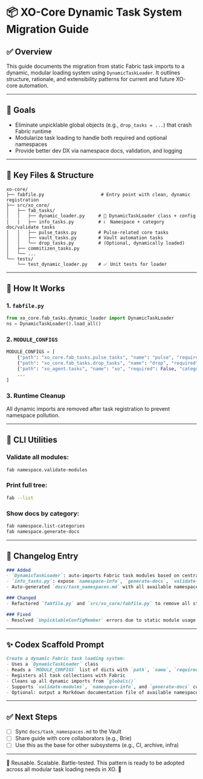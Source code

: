 # 📦 XO-Core Dynamic Task System Migration Guide

## ✅ Overview

This guide documents the migration from static Fabric task imports to a dynamic, modular loading system using `DynamicTaskLoader`. It outlines structure, rationale, and extensibility patterns for current and future XO-core automation.

---

## 🧠 Goals

* Eliminate unpicklable global objects (e.g., `drop_tasks = ...`) that crash Fabric runtime
* Modularize task loading to handle both required and optional namespaces
* Provide better dev DX via namespace docs, validation, and logging

---

## 📁 Key Files & Structure

```
xo-core/
├── fabfile.py                     # Entry point with clean, dynamic registration
├── src/xo_core/
│   ├── fab_tasks/
│   │   ├── dynamic_loader.py     # 🧠 DynamicTaskLoader class + config
│   │   ├── info_tasks.py         # ℹ️  Namespace + category doc/validate tasks
│   │   ├── pulse_tasks.py        # Pulse-related core tasks
│   │   ├── vault_tasks.py        # Vault automation tasks
│   │   └── drop_tasks.py         # (Optional, dynamically loaded)
│   ├── commitizen_tasks.py
│   └── ...
└── tests/
    └── test_dynamic_loader.py    # ✅ Unit tests for loader
```

---

## 🧩 How It Works

### 1. `fabfile.py`

```python
from xo_core.fab_tasks.dynamic_loader import DynamicTaskLoader
ns = DynamicTaskLoader().load_all()
```

### 2. `MODULE_CONFIGS`

```python
MODULE_CONFIGS = [
    {"path": "xo_core.fab_tasks.pulse_tasks", "name": "pulse", "required": True, "category": "core"},
    {"path": "xo_core.fab_tasks.drop_tasks", "name": "drop", "required": False, "category": "content"},
    {"path": "xo_agent.tasks", "name": "xo", "required": False, "category": "external"},
    ...
]
```

### 3. Runtime Cleanup

All dynamic imports are removed after task registration to prevent namespace pollution.

---

## 🚦 CLI Utilities

### Validate all modules:

```sh
fab namespace.validate-modules
```

### Print full tree:

```sh
fab --list
```

### Show docs by category:

```sh
fab namespace.list-categories
fab namespace.generate-docs
```

---

## 📜 Changelog Entry

```md
### Added
- `DynamicTaskLoader`: auto-imports Fabric task modules based on centralized config
- `info_tasks.py`: expose `namespace-info`, `generate-docs`, `validate-modules`
- Auto-generated `docs/task_namespaces.md` with all available namespaces

### Changed
- Refactored `fabfile.py` and `src/xo_core/fabfile.py` to remove all static task imports

### Fixed
- Resolved `UnpicklableConfigMember` errors due to static module usage in globals()
```

---

## ✨ Codex Scaffold Prompt

```md
Create a dynamic Fabric task loading system:
- Uses a `DynamicTaskLoader` class
- Reads a `MODULE_CONFIGS` list of dicts with `path`, `name`, `required`, and `category`
- Registers all task collections with Fabric
- Cleans up all dynamic imports from `globals()`
- Supports `validate-modules`, `namespace-info`, and `generate-docs` commands
- Optional: output a Markdown documentation file of available namespaces
```

---

## ✅ Next Steps

* [ ] Sync `docs/task_namespaces.md` to the Vault
* [ ] Share guide with core collaborators (e.g., Brie)
* [ ] Use this as the base for other subsystems (e.g., CI, archive, infra)

---

🔁 Reusable. Scalable. Battle-tested.
This pattern is ready to be adopted across all modular task loading needs in XO. 🚀
